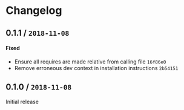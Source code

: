 # Changelog

## 0.1.1 / `2018-11-08`

#### Fixed

- Ensure all requires are made relative from calling file `16f86e0`
- Remove erroneous dev context in installation instructions `2b54151`

## 0.1.0 / `2018-11-08`

Initial release
